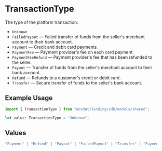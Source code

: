 # TransactionType

The type of the platform transaction:  
- `Unknown`  
- `FailedPayout` — Failed transfer of funds from the seller's merchant account to their bank account.  
- `Payment` — Credit and debit card payments.  
- `PaymentFee` — Payment provider's fee on each card payment.  
- `PaymentFeeRefund` — Payment provider's fee that has been refunded to the seller.  
- `Payout` — Transfer of funds from the seller's merchant account to their bank account.  
- `Refund` — Refunds to a customer's credit or debit card.  
- `Transfer` — Secure transfer of funds to the seller's bank account.  

## Example Usage

```typescript
import { TransactionType } from "@codat/lending/sdk/models/shared";

let value: TransactionType = "Unknown";
```

## Values

```typescript
"Payment" | "Refund" | "Payout" | "FailedPayout" | "Transfer" | "PaymentFee" | "PaymentFeeRefund" | "Unknown"
```